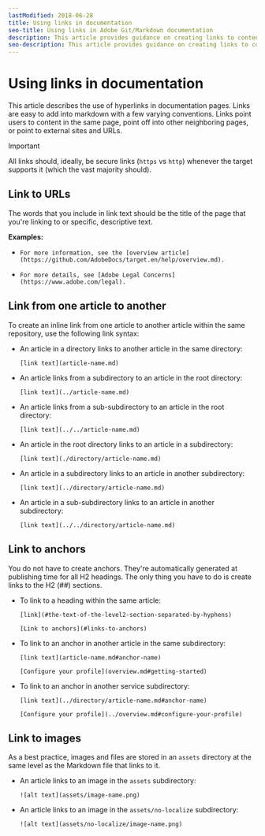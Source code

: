 ```yaml
---
lastModified: 2018-06-28
title: Using links in documentation
seo-title: Using links in Adobe Git/Markdown documentation
description: This article provides guidance on creating links to content and images.
seo-description: This article provides guidance on creating links to content and images for Adobe documentation.
---
```


# Using links in documentation

This article describes the use of hyperlinks in documentation pages. Links are easy to add into markdown with a few varying conventions. Links point users to content in the same page, point off into other neighboring pages, or point to external sites and URLs.

> [!IMPORTANT]
> All links should, ideally, be secure links (`https` vs `http`) whenever the target supports it (which the vast majority should).

## Link to URLs

The words that you include in link text should be the title of the page that you're linking to or specific, descriptive text.

**Examples:**

- `For more information, see the [overview article](https://github.com/AdobeDocs/target.en/help/overview.md).`

- `For more details, see [Adobe Legal Concerns](https://www.adobe.com/legal).`

## Link from one article to another

To create an inline link from one article to another article within the same repository, use the following link syntax:

- An article in a directory links to another article in the same directory:

  `[link text](article-name.md)`

- An article links from a subdirectory to an article in the root directory:

  `[link text](../article-name.md)`

- An article links from a sub-subdirectory to an article in the root directory:

  `[link text](../../article-name.md)`

- An article in the root directory links to an article in a subdirectory:

  `[link text](./directory/article-name.md)`

- An article in a subdirectory links to an article in another subdirectory:

  `[link text](../directory/article-name.md)`

- An article in a sub-subdirectory links to an article in another subdirectory:

  `[link text](../../directory/article-name.md)`
  
## Link to anchors

You do not have to create anchors. They're automatically generated at publishing time for all H2 headings. The only thing you have to do is create links to the H2 (##) sections.

- To link to a heading within the same article:

  `[link](#the-text-of-the-level2-section-separated-by-hyphens)`
  
  `[Link to anchors](#links-to-anchors)`

- To link to an anchor in another article in the same subdirectory:

  `[link text](article-name.md#anchor-name)`
  
  `[Configure your profile](overview.md#getting-started)`

- To link to an anchor in another service subdirectory:

  `[link text](../directory/article-name.md#anchor-name)`
  
  `[Configure your profile](../overview.md#configure-your-profile)`

## Link to images

As a best practice, images and files are stored in an `assets` directory at the same level as the Markdown file that links to it.

- An article links to an image in the `assets` subdirectory:

  `![alt text](assets/image-name.png)`

- An article links to an image in the `assets/no-localize` subdirectory:

  `![alt text](assets/no-localize/image-name.png)`

<!--
## Bob's link test

<table id="table_C27955F6B52A45B28BEEAAF14FFC86D8"> 
 <thead> 
  <tr> 
   <th colname="col1" class="entry"> File Type </th> 
   <th colname="col2" class="entry"> Description </th> 
  </tr> 
 </thead>
 <tbody> 
  <tr> 
   <td colname="col1"> <p> <span class="filepath"> .csv </span> </p> </td> 
   <td colname="col2"> <p>A comma-separated values file (such as one created in Excel). This is the file that contains the customer attribute data. See [Link TEST](/help/setup/full-workflow.md) </p> <p> <b>Naming requirements:</b> Ensure that file name extensions do not contain white spaces. </p> </td> 
  </tr> 
  <tr> 
   <td colname="col1"> <p> <span class="filepath"> .fin </span> </p> </td> 
   <td colname="col2"> <p>(Required) The <span class="filepath"> .fin </span> file tells the system that you are finished uploading data. The name of the <span class="filepath"> .fin </span> file must match the name of the <span class="filepath"> .csv </span> file. </p> <p>Adobe recommends creating an empty text file with a <span class="filepath"> .fin </span> extension. An empty file saves space and upload time. </p> <p> <p>Note:  Renaming a <span class="filepath"> .fin </span> file is not allowed after it is uploaded. The <span class="filepath"> .fin </span> file must be uploaded separately and cannot be a renamed, previously uploaded file. </p> </p> <p>After you upload the <span class="filepath"> .fin </span> file in the customer attributes FTP, the system retrieves data quickly (within one minute). This differs from other Adobe FTP-based systems, which pick up data less frequently (around once per hour). </p> <p>The <span class="filepath"> .fin </span> file is not required when using the drag-and-drop upload method. </p> </td> 
  </tr> 
  <tr> 
   <td colname="col1"> <p> <span class="filepath"> .gz </span> or <span class="filepath"> .zip </span> </p> </td> 
   <td colname="col2"> <p> <span class="filepath"> .gz </span> (gzip) or <span class="filepath"> .zip </span> - for compressed files. A <span class="filepath"> .zip </span> file cannot contain more than one file in the archive. </p> <p> <b>Naming requirements:</b> The name of the <span class="filepath"> .zip </span> or <span class="filepath"> .gz </span> should match the name of the <span class="filepath"> .csv </span>. For example, if your <span class="filepath"> .csv </span> file is <span class="filepath"> crm_small.csv </span>, the <span class="filepath"> .zip </span> file should be <span class="filepath"> crm_small.csv.zip </span>. </p> <p>The .fin file must match the .csv. </p> </td> 
  </tr> 
 </tbody> 
</table>
-->
